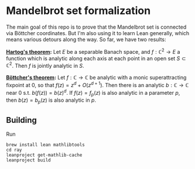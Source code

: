 Mandelbrot set formalization
============================

The main goal of this repo is to prove that the Mandelbrot set is
connected via Böttcher coordinates.  But I'm also using it to learn Lean
generally, which means various detours along the way.  So far, we have
two results:

**[Hartog's theorem](https://en.wikipedia.org/wiki/Hartogs%27s_theorem_on_separate_holomorphicity):**
Let $E$ be a separable Banach space, and $f : \mathbb{C}^2 \to E$
a function which is analytic along each axis at each point in an open set $S \subset \mathbb{C}^2$.
Then $f$ is jointly analytic in $S$.

**[Böttcher's theorem](https://en.wikipedia.org/wiki/B%C3%B6ttcher%27s_equation):** 
Let $f : \mathbb{C} \to \mathbb{C}$ be analytic with a monic superattracting fixpoint at 0,
so that $f(z) = z^d + O(z^{d+1})$.  Then there is an analytic $b : \mathbb{C} \to \mathbb{C}$
near 0 s.t. $b(f(z)) = b(z)^d$.  If $f(z) = f_p(z)$ is also analytic in a parameter $p$, then
$b(z) = b_p(z)$ is also analytic in $p$.

## Building

Run

    brew install lean mathlibtools
    cd ray
    leanproject get-mathlib-cache
    leanproject build
